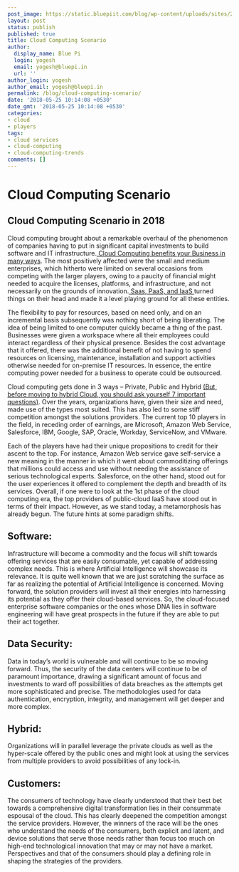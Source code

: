 ```yaml
---
post_image: https://static.bluepiit.com/blog/wp-content/uploads/sites/2/2018/05/Cloud-Computing-Scenario-2.jpg
layout: post
status: publish
published: true
title: Cloud Computing Scenario
author:
  display_name: Blue Pi
  login: yogesh
  email: yogesh@bluepi.in
  url: ''
author_login: yogesh
author_email: yogesh@bluepi.in
permalink: /blog/cloud-computing-scenario/
date: '2018-05-25 10:14:08 +0530'
date_gmt: '2018-05-25 10:14:08 +0530'
categories:
- cloud
- players
tags:
- cloud services
- cloud-computing
- cloud-computing-trends
comments: []
--- 
```

# Cloud Computing Scenario
<h2> Cloud Computing Scenario in 2018 </h2>
<p>Cloud computing brought about a remarkable overhaul of the phenomenon of companies having to put in significant capital investments to build software and IT infrastructure.<a href="https://www.bluepiit.com/blog/how-cloud-computing-benefits-your-business/"> Cloud Computing benefits your Business in many ways</a>. The most positively affected were the small and medium enterprises, which hitherto were limited on several occasions from competing with the larger players, owing to a paucity of financial might needed to acquire the licenses, platforms, and infrastructure, and not necessarily on the grounds of innovation.<a href="https://www.bluepiit.com/blog/different-types-of-cloud-computing-service-models/"> Saas, PaaS, and IaaS </a> turned things on their head and made it a level playing ground for all these entities.</p>
<p>The flexibility to pay for resources, based on need only, and on an incremental basis subsequently was nothing short of being liberating. The idea of being limited to one computer quickly became a thing of the past. Businesses were given a workspace where all their employees could interact regardless of their physical presence. Besides the cost advantage that it offered, there was the additional benefit of not having to spend resources on licensing, maintenance, installation and support activities otherwise needed for on-premise IT resources. In essence, the entire computing power needed for a business to operate could be outsourced.</p>
<p> Cloud computing gets done in 3 ways &ndash; Private, Public and Hybrid <a href="https://www.bluepiit.com/blog/7-questions-you-must-ask-yourself-before-moving-application-to-hybrid-cloud/">(But, before moving to hybrid Cloud, you should ask yourself 7 important questions)</a>. Over the years, organizations have, given their size and need, made use of the types most suited. This has also led to some stiff competition amongst the solutions providers. The current top 10 players in the field, in receding order of earnings, are Microsoft, Amazon Web Service, Salesforce, IBM, Google, SAP, Oracle, Workday, ServiceNow, and VMware. </p>
<p>Each of the players have had their unique propositions to credit for their ascent to the top. For instance, Amazon Web service gave self-service a new meaning in the manner in which it went about commoditizing offerings that millions could access and use without needing the assistance of serious technological experts. Salesforce, on the other hand, stood out for the user experiences it offered to complement the depth and breadth of its services. Overall, if one were to look at the 1st phase of the cloud computing era, the top providers of public-cloud IaaS have stood out in terms of their impact. However, as we stand today, a metamorphosis has already begun. The future hints at some paradigm shifts. </p>
<h2> Software: </h2>
<p>Infrastructure will become a commodity and the focus will shift towards offering services that are easily consumable, yet capable of addressing complex needs. This is where Artificial Intelligence will showcase its relevance. It is quite well known that we are just scratching the surface as far as realizing the potential of Artificial Intelligence is concerned. Moving forward, the solution providers will invest all their energies into harnessing its potential as they offer their cloud-based services. So, the cloud-focused enterprise software companies or the ones whose DNA lies in software engineering will have great prospects in the future if they are able to put their act together.</p>
<h2> Data Security: </h2>
<p> Data in today&rsquo;s world is vulnerable and will continue to be so moving forward. Thus, the security of the data centers will continue to be of paramount importance, drawing a significant amount of focus and investments to ward off possibilities of data breaches as the attempts get more sophisticated and precise. The methodologies used for data authentication, encryption, integrity, and management will get deeper and more complex. </p>
<h2> Hybrid: </h2>
<p>Organizations will in parallel leverage the private clouds as well as the hyper-scale offered by the public ones and might look at using the services from multiple providers to avoid possibilities of any lock-in. </p>
<h2> Customers: </h2>
<p>The consumers of technology have clearly understood that their best bet towards a comprehensive digital transformation lies in their consummate espousal of the cloud. This has clearly deepened the competition amongst the service providers. However, the winners of the race will be the ones who understand the needs of the consumers, both explicit and latent, and device solutions that serve those needs rather than focus too much on high-end technological innovation that may or may not have a market. Perspectives and that of the consumers should play a defining role in shaping the strategies of the providers. </p>
